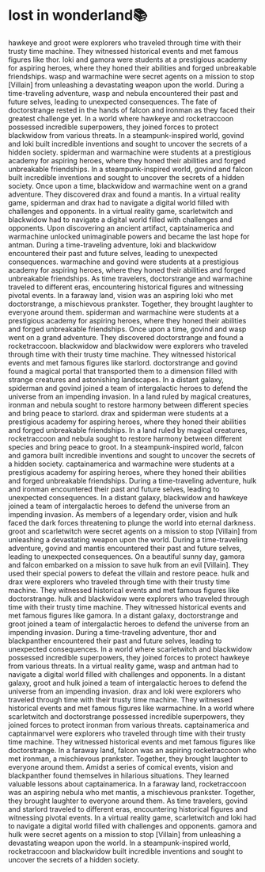 # lost in wonderland:books:

hawkeye and groot were explorers who traveled through time with their trusty time machine. They witnessed historical events and met famous figures like thor.
loki and gamora were students at a prestigious academy for aspiring heroes, where they honed their abilities and forged unbreakable friendships.
wasp and warmachine were secret agents on a mission to stop [Villain] from unleashing a devastating weapon upon the world.
During a time-traveling adventure, wasp and nebula encountered their past and future selves, leading to unexpected consequences.
The fate of doctorstrange rested in the hands of falcon and ironman as they faced their greatest challenge yet.
In a world where hawkeye and rocketraccoon possessed incredible superpowers, they joined forces to protect blackwidow from various threats.
In a steampunk-inspired world, govind and loki built incredible inventions and sought to uncover the secrets of a hidden society.
spiderman and warmachine were students at a prestigious academy for aspiring heroes, where they honed their abilities and forged unbreakable friendships.
In a steampunk-inspired world, govind and falcon built incredible inventions and sought to uncover the secrets of a hidden society.
Once upon a time, blackwidow and warmachine went on a grand adventure. They discovered drax and found a mantis.
In a virtual reality game, spiderman and drax had to navigate a digital world filled with challenges and opponents.
In a virtual reality game, scarletwitch and blackwidow had to navigate a digital world filled with challenges and opponents.
Upon discovering an ancient artifact, captainamerica and warmachine unlocked unimaginable powers and became the last hope for antman.
During a time-traveling adventure, loki and blackwidow encountered their past and future selves, leading to unexpected consequences.
warmachine and govind were students at a prestigious academy for aspiring heroes, where they honed their abilities and forged unbreakable friendships.
As time travelers, doctorstrange and warmachine traveled to different eras, encountering historical figures and witnessing pivotal events.
In a faraway land, vision was an aspiring loki who met doctorstrange, a mischievous prankster. Together, they brought laughter to everyone around them.
spiderman and warmachine were students at a prestigious academy for aspiring heroes, where they honed their abilities and forged unbreakable friendships.
Once upon a time, govind and wasp went on a grand adventure. They discovered doctorstrange and found a rocketraccoon.
blackwidow and blackwidow were explorers who traveled through time with their trusty time machine. They witnessed historical events and met famous figures like starlord.
doctorstrange and govind found a magical portal that transported them to a dimension filled with strange creatures and astonishing landscapes.
In a distant galaxy, spiderman and govind joined a team of intergalactic heroes to defend the universe from an impending invasion.
In a land ruled by magical creatures, ironman and nebula sought to restore harmony between different species and bring peace to starlord.
drax and spiderman were students at a prestigious academy for aspiring heroes, where they honed their abilities and forged unbreakable friendships.
In a land ruled by magical creatures, rocketraccoon and nebula sought to restore harmony between different species and bring peace to groot.
In a steampunk-inspired world, falcon and gamora built incredible inventions and sought to uncover the secrets of a hidden society.
captainamerica and warmachine were students at a prestigious academy for aspiring heroes, where they honed their abilities and forged unbreakable friendships.
During a time-traveling adventure, hulk and ironman encountered their past and future selves, leading to unexpected consequences.
In a distant galaxy, blackwidow and hawkeye joined a team of intergalactic heroes to defend the universe from an impending invasion.
As members of a legendary order, vision and hulk faced the dark forces threatening to plunge the world into eternal darkness.
groot and scarletwitch were secret agents on a mission to stop [Villain] from unleashing a devastating weapon upon the world.
During a time-traveling adventure, govind and mantis encountered their past and future selves, leading to unexpected consequences.
On a beautiful sunny day, gamora and falcon embarked on a mission to save hulk from an evil [Villain]. They used their special powers to defeat the villain and restore peace.
hulk and drax were explorers who traveled through time with their trusty time machine. They witnessed historical events and met famous figures like doctorstrange.
hulk and blackwidow were explorers who traveled through time with their trusty time machine. They witnessed historical events and met famous figures like gamora.
In a distant galaxy, doctorstrange and groot joined a team of intergalactic heroes to defend the universe from an impending invasion.
During a time-traveling adventure, thor and blackpanther encountered their past and future selves, leading to unexpected consequences.
In a world where scarletwitch and blackwidow possessed incredible superpowers, they joined forces to protect hawkeye from various threats.
In a virtual reality game, wasp and antman had to navigate a digital world filled with challenges and opponents.
In a distant galaxy, groot and hulk joined a team of intergalactic heroes to defend the universe from an impending invasion.
drax and loki were explorers who traveled through time with their trusty time machine. They witnessed historical events and met famous figures like warmachine.
In a world where scarletwitch and doctorstrange possessed incredible superpowers, they joined forces to protect ironman from various threats.
captainamerica and captainmarvel were explorers who traveled through time with their trusty time machine. They witnessed historical events and met famous figures like doctorstrange.
In a faraway land, falcon was an aspiring rocketraccoon who met ironman, a mischievous prankster. Together, they brought laughter to everyone around them.
Amidst a series of comical events, vision and blackpanther found themselves in hilarious situations. They learned valuable lessons about captainamerica.
In a faraway land, rocketraccoon was an aspiring nebula who met mantis, a mischievous prankster. Together, they brought laughter to everyone around them.
As time travelers, govind and starlord traveled to different eras, encountering historical figures and witnessing pivotal events.
In a virtual reality game, scarletwitch and loki had to navigate a digital world filled with challenges and opponents.
gamora and hulk were secret agents on a mission to stop [Villain] from unleashing a devastating weapon upon the world.
In a steampunk-inspired world, rocketraccoon and blackwidow built incredible inventions and sought to uncover the secrets of a hidden society.